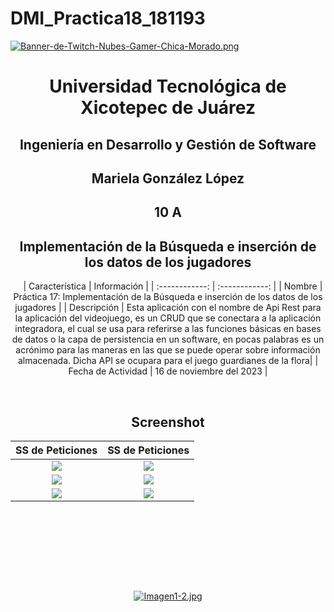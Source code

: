 # DMI_Practica18_181193


[![Banner-de-Twitch-Nubes-Gamer-Chica-Morado.png](https://i.postimg.cc/15q3LFXF/Banner-de-Twitch-Nubes-Gamer-Chica-Morado.png)](https://postimg.cc/MvzwBvyZ)

<div align="center">
  
# Universidad Tecnológica de Xicotepec de Juárez


## Ingeniería en Desarrollo y Gestión de Software
## Mariela González López
## 10 A
## Implementación de la Búsqueda e inserción de los datos de los jugadores
&nbsp;
&nbsp;
|  Característica |  Información |
| :------------: | :------------: |
| Nombre  |  Práctica 17: Implementación de la Búsqueda e inserción de los datos de los jugadores |
| Descripción  | Esta aplicación con el nombre de Api Rest para la aplicación del videojuego, es un CRUD que se conectara a la aplicación integradora, el cual se usa para referirse a las funciones básicas en bases de datos o la capa de persistencia en un software, en pocas palabras es un acrónimo para las maneras en las que se puede operar sobre información almacenada. Dicha API se ocupara para el juego guardianes de la flora|
|  Fecha de Actividad  |  16 de noviembre del 2023  |

&nbsp;
&nbsp;

## Screenshot 

|  SS de Peticiones| SS de Peticiones |    
| :------------: | :------------: | 
|  <img src="https://i.postimg.cc/gjx3TSzm/Whats-App-Image-2023-11-10-at-10-14-56.jpg"/> | <img src="https://i.postimg.cc/YS8gqKjt/Whats-App-Image-2023-11-10-at-10-15-29.jpg"/>  |
|  <img src="https://i.postimg.cc/kDrRh7Yv/Whats-App-Image-2023-11-10-at-10-16-01.jpg"/> | <img src="https://i.postimg.cc/DzCgpbrQ/Whats-App-Image-2023-11-10-at-10-16-59.jpg"/> |
|  <img src="https://i.postimg.cc/d39DnGdw/Whats-App-Image-2023-11-10-at-10-16-35.jpg"/> | <img src="https://i.postimg.cc/FR5R4TVh/Whats-App-Image-2023-11-10-at-10-17-31.jpg"/>  |
&nbsp;
&nbsp;

&nbsp;
&nbsp;




<br>
<br>
<br>

[![Imagen1-2.jpg](https://i.postimg.cc/x1swjyVj/Imagen1-2.jpg)](https://postimg.cc/0zwWcSNh)
